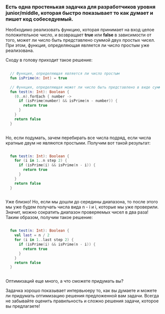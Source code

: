 ### Есть одна простенькая задачка для разработчиков уровня junior/middle, которая быстро показывает то как думает и пишет код собеседуемый.

Необходимо реализовать функцию, которая принимает на вход целое положительное число, и возвращает **true** или **false** в зависимости от того, может ли число быть представлено суммой двух простых чисел. При этом, функция, определяющая является ли число простым уже реализована.

Сходу в голову приходит такое решение:

```kotlin
  
  // Функция, определяющая является ли число простым
  fun isPrime(n: Int) = true
  
  // Функция, определяющая может ли число быть представлено в виде суммы двух простых чисел
  fun test(n: Int): Boolean {
    (0..n).forEach { number ->
      if (isPrime(number) && isPrime(n - number)) {
        return true
      }
    }
    return false
  }
  
```


Но, если подумать, зачем перебирать все числа подряд, если числа кратные двум не являются простыми. Получим вот такой результат:

```kotlin

  fun test(n: Int): Boolean {
    for (i in 1..n step 2) {
      if (isPrime(i) && isPrime(n - i)) {
        return true
      }
    }
    return false
  }
  
```


Уже близко! Но, если мы дошли до середины диапазона, то после этого мы уже будем получать числа вида n - i и i, которые мы уже проверили. Значит, можно сократить диапазон проверяемых чисел в два раза! Таким образом, получим такое решение:

```kotlin

  fun test(n: Int): Boolean {
    val last = n / 2 
    for (i in 1..last step 2) {
      if (isPrime(i) && isPrime(n - i)) {
        return true
      }
    }
    return false
  }
  
```

Оптимизаций еще много, а что сможете придумать вы?

Задачка хорошо показывает интервьюеру то, как вы думаете и можете ли придумать оптимизацию решения предложенной вам задачи. Всегда не забывайте оценить правильность и сложно решения задачи, которое вы предлагаете!
